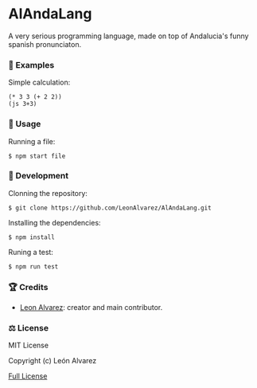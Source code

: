 # AlAndaLang

A very serious programming language, made on top of Andalucia's funny spanish pronunciaton.

### 🤔 Examples
Simple calculation:
```
(* 3 3 (+ 2 2))
(js 3+3)
```

### 🧾  Usage

Running a file:
```
$ npm start file
```

### 🤖 Development

Clonning the repository:
```
$ git clone https://github.com/LeonAlvarez/AlAndaLang.git
```

Installing the dependencies:
```
$ npm install
```

Runing a test:
```
$ npm run test
```

### 🏆 Credits

* [Leon Alvarez](https://github.com/LeonAlvarez): creator and main contributor.


### ⚖ License

MIT License

Copyright (c) León Alvarez

[Full License](https://github.com/LeonAlvarez/AlAndaLang/blob/master/LICENSE.md)
